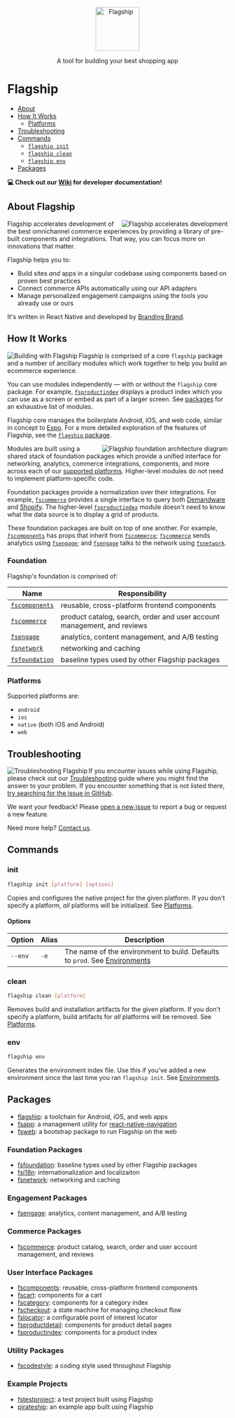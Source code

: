 <p align="center">
  <a href="https://brandingbrand.github.io/flagship/">
    <img alt="Flagship"
      src="https://user-images.githubusercontent.com/2915629/127563134-be64905e-d429-446d-9a53-a657c9613f6f.png"
      height="100">
  </a>
</p>

<p align="center">
  A tool for building your best shopping app
</p>

# Flagship

* [About](#about)
* [How It Works](#how-it-works)
  * [Platforms](#platforms)
* [Troubleshooting](#troubleshooting)
* [Commands](#commands)
  * [`flagship init`](#init)
  * [`flagship clean`](#clean)
  * [`flagship env`](#env)
* [Packages](#packages)

**:computer: Check out our [Wiki](https://github.com/brandingbrand/flagship/wiki) for developer documentation!**

## About Flagship

<img alt="Flagship accelerates development"
  src="https://user-images.githubusercontent.com/556070/38955661-4ff210c6-4323-11e8-960e-b568bc4b2bec.png"
  align="right">

Flagship accelerates development of the best omnichannel commerce experiences by providing a library
of pre-built components and integrations. That way, you can focus more on innovations that matter.

Flagship helps you to:

* Build sites _and_ apps in a singular codebase using components based on proven best practices
* Connect commerce APIs automatically using our API adapters
* Manage personalized engagement campaigns using the tools you already use or ours

It's written in React Native and developed by [Branding Brand](https://www.brandingbrand.com/).

## How It Works

<img alt="Building with Flagship"
  src="https://user-images.githubusercontent.com/556070/38953855-09901dc6-431e-11e8-9e50-26cb694c91e2.png"
  align="left">

Flagship is comprised of a core `flagship` package and a number of ancillary modules which work
together to help you build an ecommerce experience.

You can use modules independently — with or without the `flagship` core package. For example,
[`fsproductindex`](packages/fsproductindex) displays a product index which you can use as a screen
or embed as part of a larger screen. See [packages](#packages) for an exhaustive list of modules.

Flagship core manages the boilerplate Android, iOS, and web code, similar in concept to
[Expo](https://expo.io). For a more detailed exploration of the features of Flagship, see the
[`flagship` package](packages/flagship).

<img alt="Flagship foundation architecture diagram"
  src="https://user-images.githubusercontent.com/2915629/68430966-26b39880-017f-11ea-880c-10a6466c8d3b.png"
  align="right">

Modules are built using a shared stack of foundation packages which provide a unified interface for
networking, analytics, commerce integrations, components, and more across each of our
[supported platforms](#platforms). Higher-level modules do not need to implement platform-specific
code.

Foundation packages provide a normalization over their integrations. For example,
[`fscommerce`](packages/fscommerce) provides a single interface to query both
[Demandware](https://www.demandware.com) and [Shopify](https://www.shopify.com). The higher-level
[`fsproductindex`](packages/fsproductindex) module doesn't need to know what the data source is to
display a grid of products.

These foundation packages are built on top of one another. For example,
[`fscomponents`](packages/fscomponents) has props that inherit from
[`fscommerce`](packages/fscommerce); [`fscommerce`](packages/fscommerce) sends analytics using
[`fsengage`](packages/fsengage); and [`fsengage`](packages/fsengage) talks to the network using
[`fsnetwork`](packages/fsnetwork).

### Foundation

Flagship's foundation is comprised of:

| Name | Responsibility |
| ---- | ---- |
| [`fscomponents`](packages/fscomponents) | reusable, cross-platform frontend components |
| [`fscommerce`](packages/fscommerce) | product catalog, search, order and user account management, and reviews |
| [`fsengage`](packages/fsengage) | analytics, content management, and A/B testing |
| [`fsnetwork`](packages/fsnetwork) | networking and caching |
| [`fsfoundation`](packages/fsfoundation) | baseline types used by other Flagship packages |

### Platforms

Supported platforms are:

* `android`
* `ios`
* `native` (both iOS and Android)
* `web`

## Troubleshooting

<img alt="Troubleshooting Flagship"
  src="https://user-images.githubusercontent.com/556070/38958560-9f7aab28-432b-11e8-8e67-68d781f5681d.png"
  align="left">

If you encounter issues while using Flagship, please check out our
[Troubleshooting](troubleshooting.md) guide where you might find the answer to your problem. If you
encounter something that is not listed there,
[try searching for the issue in GitHub](https://github.com/brandingbrand/flagship/issues).

We want your feedback! Please [open a new issue](https://github.com/brandingbrand/flagship/issues/new)
to report a bug or request a new feature.

Need more help? [Contact us](mailto:product@brandingbrand.com).

## Commands

### init

```sh
flagship init [platform] [options]
```

Copies and configures the native project for the given platform. If you don't specify a platform,
_all_ platforms will be initialized. See [Platforms](#platforms).

#### Options

| Option | Alias | Description |
| ---- | ---- | ---- |
| `--env` | `-e` | The name of the environment to build. Defaults to `prod`. See [Environments](#environments) |

### clean

```sh
flagship clean [platform]
```

Removes build and installation artifacts for the given platform. If you don't specify a platform,
build artifacts for _all_ platforms will be removed.  See [Platforms](#platforms).

### env

```sh
flagship env
```

Generates the environment index file. Use this if you've added a new environment since the last time
you ran `flagship init`. See [Environments](#environments).

## Packages

* [flagship](packages/flagship): a toolchain for Android, iOS, and web apps
* [fsapp](packages/fsapp): a management utility for [react-native-navigation](https://github.com/wix/react-native-navigation)
* [fsweb](packages/fsweb): a bootstrap package to run Flagship on the web

### Foundation Packages

* [fsfoundation](packages/fsfoundation): baseline types used by other Flagship packages
* [fsi18n](packages/fsi18n): internationalization and localizaiton
* [fsnetwork](packages/fsnetwork): networking and caching

### Engagement Packages

* [fsengage](packages/fsengage): analytics, content management, and A/B testing

### Commerce Packages

* [fscommerce](packages/fscommerce): product catalog, search, order and user account management, and
  reviews

### User Interface Packages

* [fscomponents](packages/fscomponents): reusable, cross-platform frontend components
* [fscart](packages/fscart): components for a cart
* [fscategory](packages/fscategory): components for a category index
* [fscheckout](packages/fscheckout): a state machine for managing checkout flow
* [fslocator](packages/fslocator): a configurable point of interest locator
* [fsproductdetail](packages/fsproductdetail): components for product detail pages
* [fsproductindex](packages/fsproductindex): components for a product index

### Utility Packages

* [fscodestyle](packages/fscodestyle): a coding style used throughout Flagship

### Example Projects

* [fstestproject](packages/fstestproject): a test project built using Flagship
* [pirateship](packages/pirateship): an example app built using Flagship
